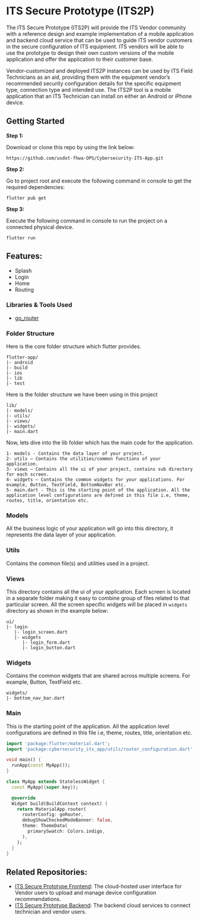 # ITS Secure Prototype (ITS2P)

The ITS Secure Prototype (ITS2P) will provide the ITS Vendor community with a reference design and example implementation of a mobile application and backend cloud service that can be used to guide ITS vendor customers in the secure configuration of ITS equipment. ITS vendors will be able to use the prototype to design their own custom versions of the mobile application and offer the application to their customer base.

Vendor-customized and deployed ITS2P instances can be used by ITS Field Technicians as an aid, providing them with the equipment vendor’s recommended security configuration details for the specific equipment type, connection type and intended use. The ITS2P tool is a mobile application that an ITS Technician can install on either an Android or iPhone device.

## Getting Started

**Step 1:**

Download or clone this repo by using the link below:

```
https://github.com/usdot-fhwa-OPS/Cybersecurity-ITS-App.git
```

**Step 2:**

Go to project root and execute the following command in console to get the required dependencies: 

```
flutter pub get 
```


**Step 3:**

Execute the following command in console to run the project on a connected physical device.

```
flutter run
```
## Features:

* Splash
* Login
* Home
* Routing

### Libraries & Tools Used

* [go_router](https://github.com/flutter/packages/tree/main/packages/go_router)

### Folder Structure
Here is the core folder structure which flutter provides.

```
flutter-app/
|- android
|- build
|- ios
|- lib
|- test
```

Here is the folder structure we have been using in this project

```
lib/
|- models/
|- utils/
|- views/
|- widgets/
|- main.dart
```

Now, lets dive into the lib folder which has the main code for the application.

```
1- models - Contains the data layer of your project.
2- utils — Contains the utilities/common functions of your application.
3- views — Contains all the ui of your project, contains sub directory for each screen.
4- widgets — Contains the common widgets for your applications. For example, Button, TextField, BottomNavBar etc.
5- main.dart - This is the starting point of the application. All the application level configurations are defined in this file i.e, theme, routes, title, orientation etc.
```

### Models

All the business logic of your application will go into this directory, it represents the data layer of your application.

### Utils

Contains the common file(s) and utilities used in a project.

### Views

This directory contains all the ui of your application. Each screen is located in a separate folder making it easy to combine group of files related to that particular screen. All the screen specific widgets will be placed in `widgets` directory as shown in the example below:

```
ui/
|- login
   |- login_screen.dart
   |- widgets
      |- login_form.dart
      |- login_button.dart
```

### Widgets

Contains the common widgets that are shared across multiple screens. For example, Button, TextField etc.

```
widgets/
|- bottom_nav_bar.dart
```

### Main

This is the starting point of the application. All the application level configurations are defined in this file i.e, theme, routes, title, orientation etc.

```dart
import 'package:flutter/material.dart';
import 'package:cybersecurity_its_app/utils/router_configuration.dart';

void main() {
  runApp(const MyApp());
}

class MyApp extends StatelessWidget {
  const MyApp({super.key});

  @override
  Widget build(BuildContext context) {
    return MaterialApp.router(
      routerConfig: goRouter,
      debugShowCheckedModeBanner: false,
      theme: ThemeData(
        primarySwatch: Colors.indigo,
      ),
    );
  }
}

```

## Related Repositories:
 - [ITS Secure Prototype Frontend](https://github.com/usdot-fhwa-OPS/ITS-Secure-Prototype-Frontend): The cloud-hosted user interface for Vendor users to upload and manage device configuration recommendations.
 - [ITS Secure Prototype Backend](https://github.com/usdot-fhwa-OPS/ITS-Secure-Prototype-Backend): The backend cloud services to connect technician and vendor users.
